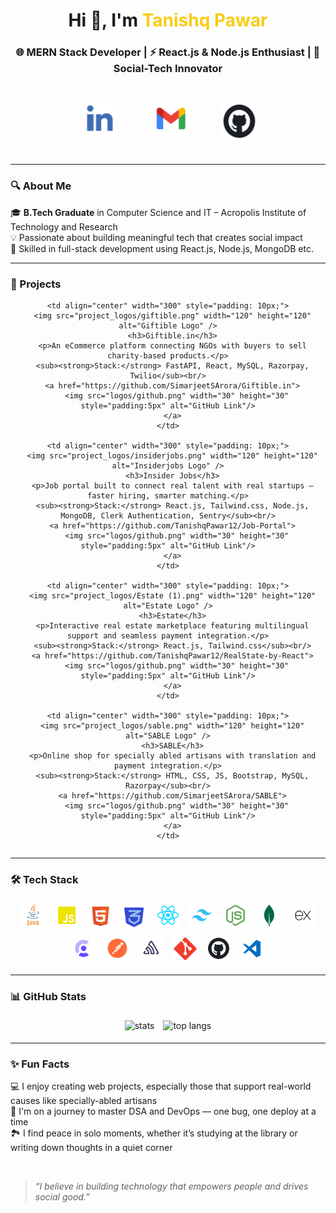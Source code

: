 <h1 align="center">Hi 👋, I'm <span style="color:#facc15;">Tanishq Pawar</span></h1>
<h3 align="center">🌐 MERN Stack Developer | ⚡ React.js & Node.js Enthusiast | 🤝 Social-Tech Innovator</h3>

<p align="center">
  <a href="https://www.linkedin.com/in/tanishq-pawar-11844424a/"><img src="logos/linkedin.png" width="60" height="60" style="padding:25px" /></a>
  <a href="mailto:pawartanishq786@gmail.com"><img src="logos/email.png" width="60" height="60" style="padding:25px" /></a>
  <a href="https://github.com/TanishqPawar12"><img src="logos/github.png" width="60" height="63" style="padding:20px" /></a>
</p>

---

### 🔍 About Me

🎓 **B.Tech Graduate** in Computer Science and IT – Acropolis Institute of Technology and Research  
💡 Passionate about building meaningful tech that creates social impact  
🔧 Skilled in full-stack development using React.js, Node.js, MongoDB etc.

---

### 🚀 Projects

<div align="center">

<table>
  <tr>

    <td align="center" width="300" style="padding: 10px;">
      <img src="project_logos/giftible.png" width="120" height="120" alt="Giftible Logo" />
      <h3>Giftible.in</h3>
      <p>An eCommerce platform connecting NGOs with buyers to sell charity-based products.</p>
      <sub><strong>Stack:</strong> FastAPI, React, MySQL, Razorpay, Twilio</sub><br/>
      <a href="https://github.com/SimarjeetSArora/Giftible.in">
        <img src="logos/github.png" width="30" height="30" style="padding:5px" alt="GitHub Link"/>
      </a>
    </td>

    <td align="center" width="300" style="padding: 10px;">
      <img src="project_logos/insiderjobs.png" width="120" height="120" alt="Insiderjobs Logo" />
      <h3>Insider Jobs</h3>
      <p>Job portal built to connect real talent with real startups — faster hiring, smarter matching.</p>
      <sub><strong>Stack:</strong> React.js, Tailwind.css, Node.js, MongoDB, Clerk Authentication, Sentry</sub><br/>
      <a href="https://github.com/TanishqPawar12/Job-Portal">
        <img src="logos/github.png" width="30" height="30" style="padding:5px" alt="GitHub Link"/>
      </a>
    </td>

    <td align="center" width="300" style="padding: 10px;">
      <img src="project_logos/Estate (1).png" width="120" height="120" alt="Estate Logo" />
      <h3>Estate</h3>
      <p>Interactive real estate marketplace featuring multilingual support and seamless payment integration.</p>
      <sub><strong>Stack:</strong> React.js, Tailwind.css</sub><br/>
      <a href="https://github.com/TanishqPawar12/RealState-by-React">
        <img src="logos/github.png" width="30" height="30" style="padding:5px" alt="GitHub Link"/>
      </a>
    </td>

    <td align="center" width="300" style="padding: 10px;">
      <img src="project_logos/sable.png" width="120" height="120" alt="SABLE Logo" />
      <h3>SABLE</h3>
      <p>Online shop for specially abled artisans with translation and payment integration.</p>
      <sub><strong>Stack:</strong> HTML, CSS, JS, Bootstrap, MySQL, Razorpay</sub><br/>
      <a href="https://github.com/SimarjeetSArora/SABLE">
        <img src="logos/github.png" width="30" height="30" style="padding:5px" alt="GitHub Link"/>
      </a>
    </td>

  </tr>
</table>

</div>

---

### 🛠️ Tech Stack

<p align="center">
  <img src="assets/skills/java.png" alt="Java" width="40" style="padding:5px" />
  <img src="assets/skills/javascript.png" alt="JavaScript" width="40" style="padding:5px" />  
  <img src="assets/skills/html.png" alt="HTML" width="40" style="padding:5px" />  
  <img src="assets/skills/css.png" alt="CSS" width="40" style="padding:5px" />  
  <img src="assets/skills/react.png" alt="React" width="40" style="padding:5px" />  
  <img src="assets/skills/tailwind.png" alt="Tailwind" width="40" style="padding:5px" />
  <img src="assets/skills/node.png" alt="Node" width="40" style="padding:5px" />
  <img src="assets/skills/mongo.png" alt="MongoDB" width="40" style="padding:5px" />
  <img src="assets/skills/express.png" alt="Express" width="40" style="padding:5px" />
  <img src="assets/skills/clerk.png" alt="Clerk" width="40" style="padding:5px" />
  <img src="assets/skills/postman.png" alt="Postman" width="40" style="padding:5px" />
  <img src="assets/skills/sentry.png" alt="Sentry" width="40" style="padding:5px" /> 
  <img src="assets/skills/git.png" alt="Git" width="40" style="padding:5px" />  
  <img src="assets/skills/github.png" alt="GitHub" width="40" style="padding:5px" />  
  <img src="assets/skills/vscode.png" alt="VSCode" width="40" style="padding:5px" />
</p>

---

### 📊 GitHub Stats

<p align="center">
  <img src="https://github-readme-stats.vercel.app/api?username=TanishqPawar12&show_icons=true&theme=tokyonight" alt="stats" height="160" style="padding:5px"/>
  <img src="https://github-readme-stats.vercel.app/api/top-langs/?username=TanishqPawar12&layout=compact&theme=tokyonight" alt="top langs" height="160" style="padding:5px" />
</p>

---

### ✨ Fun Facts

💻 I enjoy creating web projects, especially those that support real-world causes like specially-abled artisans  
🧠 I'm on a journey to master DSA and DevOps — one bug, one deploy at a time  
🏞️ I find peace in solo moments, whether it’s studying at the library or writing down thoughts in a quiet corner  

<br/>

> _“I believe in building technology that empowers people and drives social good.”_
